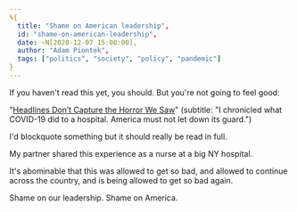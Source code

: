 ```yaml
---
%{
  title: "Shame on American leadership",
  id: "shame-on-american-leadership",
  date: ~N[2020-12-07 15:00:00],
  author: "Adam Piontek",
  tags: ["politics", "society", "policy", "pandemic"]
}
---
```


If you haven't read this yet, you should. But you're not going to feel good:

"[Headlines Don’t Capture the Horror We Saw](https://www.theatlantic.com/ideas/archive/2020/12/new-york-doctors-know-how-bad-pandemic-can-get/617302/)" (subtitle: "I chronicled what COVID-19 did to a hospital. America must not let down its guard.")

<!--more-->

I'd blockquote something but it should really be read in full.

My partner shared this experience as a nurse at a big NY hospital.

It's abominable that this was allowed to get so bad, and allowed to continue across the country, and is being allowed to get so bad again.

Shame on our leadership. Shame on America.
